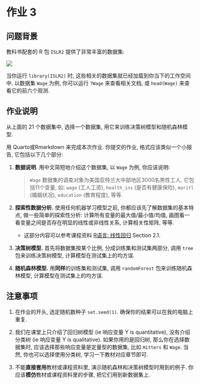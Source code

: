# 作业 3

## 问题背景

教科书配套的 R 包 `ISLR2` 提供了非常丰富的数据集:

![](../fig/datasets.png)

当你运行 `library(ISLR2)` 时, 这些相关的数据集就已经加载到你当下的工作空间中. 以数据集 `Wage` 为例,
你可以运行 `?Wage` 来查看相关文档,
或 `head(Wage)` 来查看它的前六个观测.

## 作业说明

从上面的 21 个数据集中, 选择一个数据集,
用它来训练决策树模型和随机森林模型.

用 Quarto或Rmarkdown 来完成本次作业.
你提交的作业, 格式应该类似一个小报告, 它包括以下几个部分:

1. **数据说明**. 用中文简短地介绍这个数据集,
以 `Wage` 为例, 你应该说明:

   > `Wage` 数据集的调查对象为美国亚特兰大中部地区3000名男性工人, 它包括11个变量, 如: `wage` (工人工资), `health_ins` (是否有健康保险), `maritl` (婚姻状况), `education` (教育程度), 等等.

2. **探索性数据分析.** 使用任何机器学习模型之前, 你都应该先了解数据集的基本特点, 做一些简单的探索性分析: 计算所有变量的最大值/最小值/均值, 画图看一看变量之间是否存在明显的线性或非线性关系, 计算相关性矩阵, 等等.

   - 这部分内容可以参考课程资料 [R语言: 线性回归](https://invest23.netlify.app/notes/lab-linear.html) Section 2.1.


3. **决策树模型.** 首先将数据集按某个比例, 分成训练集和测试集两部分, 调用 `tree` 包来训练决策树模型, 计算模型在测试集上的均方误.

4. **随机森林模型.** 用**同样**的训练集和测试集, 调用 `randomForest` 包来训练随机森林模型, 计算模型在测试集上的均方误.


## 注意事项

1. 在作业的开头, 选定随机数种子 `set.seed(1)`. 确保你的结果可以在我的电脑上重复.

1. 我们在课堂上只介绍了回归树模型 (ie 响应变量 Y is quantitative), 没有介绍分类树 (ie 响应变量 Y is qualitative).
如果你用的是回归树,
那么你在选择数据集时, 应该选择那些响应变量是定量型的数据集, 比如 `Hitters` 和 `Wage`. 当然, 你也可以选择使用分类树, 学习一下教材对应章节即可.

1. 不能**直接套用**教材或课程资料里, 演示随机森林和决策树模型时用到的例子. 你应该**模仿**教材或课程资料里的步骤, 把它们用到新数据集上.











